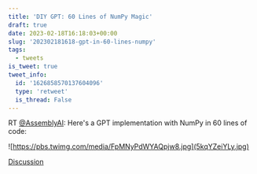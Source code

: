```yaml
---
title: 'DIY GPT: 60 Lines of NumPy Magic'
draft: true
date: 2023-02-18T16:18:03+00:00
slug: '202302181618-gpt-in-60-lines-numpy'
tags:
  - tweets
is_tweet: true
tweet_info:
  id: '1626858570137604096'
  type: 'retweet'
  is_thread: False
---
```




RT [@AssemblyAI](https://x.com/AssemblyAI): Here's a GPT implementation with NumPy in 60 lines of code: 

![https://pbs.twimg.com/media/FpMNyPdWYAQpjw8.jpg](5kqYZeiYLy.jpg)

[Discussion](https://x.com/sytelus/status/1626858570137604096)
